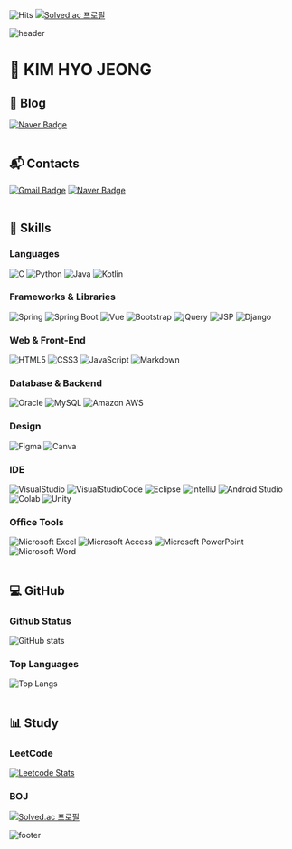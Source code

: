 ![Hits](https://hits.seeyoufarm.com/api/count/incr/badge.svg?url=https%3A%2F%2Fgithub.com%2FKim-Hyo-Jeong&count_bg=%235A96FF&title_bg=%23454545&icon=github.svg&icon_color=%23FFFFFF&title=count&edge_flat=false)
[![Solved.ac
프로필](http://mazassumnida.wtf/api/mini/generate_badge?boj=lk7938)](https://solved.ac/lk7938)

![header](https://capsule-render.vercel.app/api?type=waving&color=0:87CEFA,30:00BFFF,60:1E90FF,85:4169E1,100:4682B4&height=200&section=header&text=Hello%20World&fontSize=60&fontColor=FFF)

# :bear: KIM HYO JEONG
## :pencil: Blog
[![Naver Badge](http://img.shields.io/badge/-Naver%20Blog-03C75A?style=flat-square&logo=Naver&logoColor=white&link=https://blog.naver.com/lk7938/)](https://blog.naver.com/lk7938/)<br>
<br>
## :mailbox_with_mail: Contacts
[![Gmail Badge](https://img.shields.io/badge/Gmail-d14836?style=flat-square&logo=Gmail&logoColor=white&link=mailto:hjkim7938@gmail.com)](mailto:hjkim7938@gmail.com)
[![Naver Badge](https://img.shields.io/badge/Naver-03C75A?style=flat-square&logo=Naver&logoColor=white&link=mailto:lk7938@naver.com)](mailto:lk7938@naver.com)<br>
<br>
## :rocket: Skills
### Languages
![C](https://img.shields.io/badge/C-00599C?style=for-the-badge&logo=c&logoColor=white)
![Python](https://img.shields.io/badge/Python-3776AB?style=for-the-badge&logo=python&logoColor=white)
![Java](https://img.shields.io/badge/Java-007396?style=for-the-badge&logo=openjdk&logoColor=white)
![Kotlin](https://img.shields.io/badge/Kotlin-0095D5?&style=for-the-badge&logo=kotlin&logoColor=white)
### Frameworks & Libraries
![Spring](https://img.shields.io/badge/Spring-6DB33F?style=for-the-badge&logo=spring&logoColor=white)
![Spring Boot](https://img.shields.io/badge/Spring_Boot-6DB33F?style=for-the-badge&logo=springboot&logoColor=white)
![Vue](https://img.shields.io/badge/Vue.js-35495E?style=for-the-badge&logo=vue.js&logoColor=4FC08D)
![Bootstrap](https://img.shields.io/badge/Bootstrap-563D7C?style=for-the-badge&logo=bootstrap&logoColor=white)
![jQuery](https://img.shields.io/badge/jQuery-0769AD?style=for-the-badge&logo=jquery&logoColor=white)
![JSP](https://img.shields.io/badge/JSP-007396?style=for-the-badge&logo=openjdk&logoColor=white)
![Django](https://img.shields.io/badge/Django-092E20?style=for-the-badge&logo=django&logoColor=white)
### Web & Front-End
![HTML5](https://img.shields.io/badge/HTML5-E34F26?style=for-the-badge&logo=html5&logoColor=white)
![CSS3](https://img.shields.io/badge/CSS3-1572B6?style=for-the-badge&logo=css3&logoColor=white)
![JavaScript](https://img.shields.io/badge/JavaScript-F7DF1E?style=for-the-badge&logo=JavaScript&logoColor=white)
![Markdown](https://img.shields.io/badge/Markdown-000000?style=for-the-badge&logo=markdown&logoColor=white)
### Database & Backend
![Oracle](https://img.shields.io/badge/Oracle-F80000?style=for-the-badge&logo=oracle&logoColor=white)
![MySQL](https://img.shields.io/badge/MySQL-00000F?style=for-the-badge&logo=mysql&logoColor=white)
![Amazon AWS](https://img.shields.io/badge/Amazon_AWS-232F3E?style=for-the-badge&logo=amazon-aws&logoColor=white)
### Design
![Figma](https://img.shields.io/badge/Figma-F24E1E?style=for-the-badge&logo=figma&logoColor=white)
![Canva](https://img.shields.io/badge/Canva-%2300C4CC.svg?&style=for-the-badge&logo=Canva&logoColor=white)
### IDE
![VisualStudio](https://img.shields.io/badge/Visual_Studio-5C2D91?style=for-the-badge&logo=visual%20studio&logoColor=white)
![VisualStudioCode](https://img.shields.io/badge/Visual_Studio_Code-0078D4?style=for-the-badge&logo=visual%20studio%20code&logoColor=white)
![Eclipse](https://img.shields.io/badge/Eclipse-2C2255?style=for-the-badge&logo=eclipse&logoColor=white)
![IntelliJ](https://img.shields.io/badge/IntelliJ_IDEA-000000.svg?style=for-the-badge&logo=intellij-idea&logoColor=white)
![Android Studio](https://img.shields.io/badge/Android_Studio-3DDC84?style=for-the-badge&logo=android-studio&logoColor=white)
![Colab](https://img.shields.io/badge/Colab-F9AB00?style=for-the-badge&logo=googlecolab&color=525252)
![Unity](https://img.shields.io/badge/Unity-100000?style=for-the-badge&logo=unity&logoColor=white)
### Office Tools
![Microsoft Excel](https://img.shields.io/badge/Microsoft_Excel-217346?style=for-the-badge&logo=microsoft-excel&logoColor=white)
![Microsoft Access](https://img.shields.io/badge/Microsoft_Access-A4373A?style=for-the-badge&logo=microsoft-access&logoColor=white)
![Microsoft PowerPoint](https://img.shields.io/badge/Microsoft_PowerPoint-B7472A?style=for-the-badge&logo=microsoft-powerpoint&logoColor=white)
![Microsoft Word](https://img.shields.io/badge/Microsoft_Word-2B579A?style=for-the-badge&logo=microsoft-word&logoColor=white)<br>
<br>
## :computer: GitHub
### Github Status
![GitHub stats](https://github-readme-stats.vercel.app/api?username=Kim-Hyo-Jeong&show_icons=true&theme=tokyonight)
### Top Languages
![Top Langs](https://github-readme-stats.vercel.app/api/top-langs/?username=Kim-Hyo-Jeong&layout=compact&theme=tokyonight)<br>
<br>
## :bar_chart: Study
### LeetCode
[![Leetcode Stats](https://leetcard.jacoblin.cool/hellogengar)](https://leetcode.com/hellogengar)
### BOJ
[![Solved.ac
프로필](http://mazassumnida.wtf/api/v2/generate_badge?boj=lk7938)](https://solved.ac/lk7938)

![footer](https://capsule-render.vercel.app/api?type=waving&color=0:87CEFA,30:00BFFF,60:1E90FF,85:4169E1,100:4682B4&height=200&section=footer)
